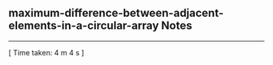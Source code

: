 <h2>maximum-difference-between-adjacent-elements-in-a-circular-array Notes</h2><hr>[ Time taken: 4 m 4 s ]
